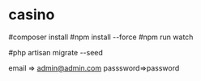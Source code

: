 # casino

#composer install
#npm install --force
#npm run watch


#php artisan migrate --seed



email => admin@admin.com
passsword=>password
